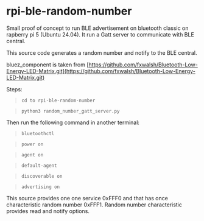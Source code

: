 # rpi-ble-random-number
Small proof of concept to run BLE advertisement on bluetooth classic on rapberry pi 5 (Ubuntu 24.04). 
It run a Gatt server to communicate with BLE central.

This source code generates a random number and notify to the BLE central.

bluez_component is taken from  [https://github.com/fxwalsh/Bluetooth-Low-Energy-LED-Matrix.git](https://github.com/fxwalsh/Bluetooth-Low-Energy-LED-Matrix.git)

Steps: 
> `cd to rpi-ble-random-number`

> `python3 random_number_gatt_server.py`

Then run the following command in another terminal:

> `bluetoothctl`

> `power on`

> `agent on`

> `default-agent`

> `discoverable on`

> `advertising on`

This source provides one one service 0xFFF0 and that has once characteristic random number 0xFFF1.
Random number characteristic provides read and notify options.
